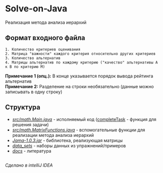 # Solve-on-Java
  Реализация метода анализа иерархий


## Формат входного файла
    1. Количество критериев оценивания
    2. Матрица "важности" каждого критерия относительно других критериев
    3. Количество альтернатив
    4. Матрицы альтернатив по каждому критерию ("качество" альтернативы А к В по критерию M)
**Примечание 1 (опц.):** В конце указывается порядок вывода рейтинга альтернатив<br>
**Примечание 2:** Разделение на строки необязательно (данные можно записывать в одну строку)<br>

## Структура

  - [*src/math.Main.java*](https://github.com/ethernet389/Solve-on-Java/blob/main/src/Main.java) - исполняемый код ([completeTask](https://github.com/ethernet389/Solve-on-Java/blob/main/src/Main.java#L54) - функция для решения задачи)<br/>
  - [*src/math.MatrixFunctions.java*](https://github.com/ethernet389/Solve-on-Java/blob/main/src/MatrixFunctions.java) - вспомогательные функции для реализации метода анализа иерархий<br>
  - [*Jama-1.0.3.jar*](https://github.com/ethernet389/Solve-on-Java/blob/main/Jama-1.0.3.jar) - библиотека, реализующая матрицы<br/>
  - [*data_sets*](https://github.com/ethernet389/Solve-on-Java/blob/main/data_sets) - наборы данных из упражнений/примеров<br/>
  - [*docs*](https://github.com/ethernet389/Solve-on-Java/blob/main/docs) - литература<br/>
##
###### Сделано в intelliJ IDEA
